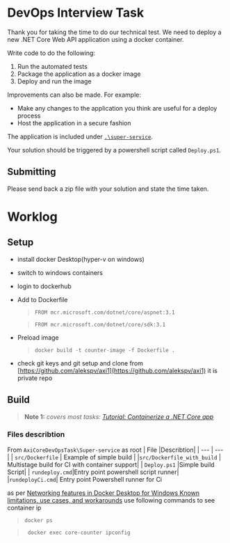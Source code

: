# DevOps Interview Task

Thank you for taking the time to do our technical test. We need to deploy a new .NET Core Web API application using a docker container.

Write code to do the following:

1. Run the automated tests
2. Package the application as a docker image
3. Deploy and run the image

Improvements can also be made. For example:

- Make any changes to the application you think are useful for a deploy process
- Host the application in a secure fashion

The application is included under [`.\super-service`](`.\super-service`).

Your solution should be triggered by a powershell script called `Deploy.ps1`.

## Submitting

Please send back a zip file with your solution and state the time taken.


# Worklog
## Setup

- install  docker Desktop(hyper-v on  windows)
- switch to  windows containers
- login to dockerhub
- Add to  Dockerfile 
    >```FROM mcr.microsoft.com/dotnet/core/aspnet:3.1```
    
    >```FROM mcr.microsoft.com/dotnet/core/sdk:3.1```
- Preload image 
    >```docker build -t counter-image -f Dockerfile .```
- check  git keys and git setup  and clone from  [https://github.com/alekspv/axi1](https://github.com/alekspv/axi1)  it is private repo
## Build

> **Note 1:** *covers most tasks: [Tutorial: Containerize a .NET Core app](https://docs.microsoft.com/en-us/dotnet/core/docker/build-container?tabs=windows)*

### Files describtion
From  ```AxiCoreDevOpsTask\Super-service``` as root
| File  |Describtion|
| --- | --- |
| `src/Dockerfile` | Example of simple build |
|`src/Dockerfile_with_build` | Multistage build for CI with  container support|
| `Deploy.ps1` |Simple build Script|
| `rundeploy.cmd`|Entry  point powershell script runner|
|`rundeployCi.cmd`| Entry point Powershell runner for Ci

as per [Networking features in Docker Desktop for Windows Known limitations, use cases, and workarounds](https://docs.docker.com/docker-for-windows/networking/#known-limitations-use-cases-and-workarounds)
use following commands to see container ip
>`docker ps`

>` docker exec core-counter ipconfig`